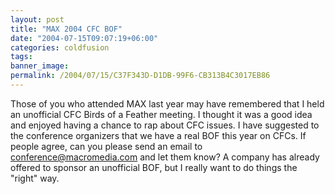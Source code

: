 ```yaml
---
layout: post
title: "MAX 2004 CFC BOF"
date: "2004-07-15T09:07:19+06:00"
categories: coldfusion 
tags: 
banner_image: 
permalink: /2004/07/15/C37F343D-D1DB-99F6-CB313B4C3017EB86
---
```


Those of you who attended MAX last year may have remembered that I held an unofficial CFC Birds of a Feather meeting. I thought it was a good idea and enjoyed having a chance to rap about CFC issues. I have suggested to the conference organizers that we have a real BOF this year on CFCs. If people agree, can you please send an email to <a href="mailto:conference@macromedia.com">conference@macromedia.com</a> and let them know? A company has already offered to sponsor an unofficial BOF, but I really want to do things the "right" way.